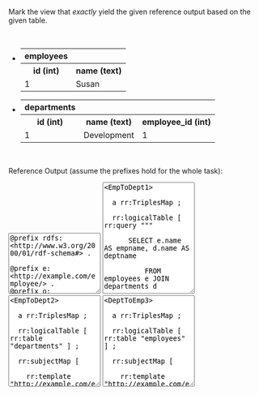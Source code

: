 Mark the view that <i>exactly</i> yield the given reference output based on the given table.

<br style="clear: both;" />

<div class="navcontainer">
<ul class="navlist">
<li>

<table class="dbtable">
  <tr><th>employees</th></tr>
  <tr><th>id (int)</th><th>name (text)</th></tr>
  <tr><td>1</td><td>Susan</td></tr>
</table>

</li>
<li>


<table class="dbtable">
  <tr><th>departments</th></tr>
  <tr><th>id (int)</th><th>name (text)</th><th>employee_id (int)</th></tr>
  <tr><td>1</td><td>Development</td><td>1</td></tr>
</table>


</li>
</ul>
</div>

<br style="clear: both;" />


Reference Output (assume the prefixes hold for the whole task):
<textarea style="height: 120px" ui-codemirror="editorOptions.ttl" readonly>
@prefix rdfs: &lt;http://www.w3.org/2000/01/rdf-schema#&gt; .

@prefix e: &lt;http://example.com/employee/&gt; .
@prefix o: &lt;http://example.com/ontology/&gt; .
@prefix d: &lt;http://example.com/department/&gt; .

e:Susan o:isEmpOfTheMonth d:Development
</textarea>


<textarea style="height: 220px" ui-codemirror="editorOptions.ttl" readonly>
&lt;EmpToDept1&gt;&#13;&#10;
  a rr:TriplesMap ;&#13;&#10;
  rr:logicalTable [ rr:query """&#13;&#10;
      SELECT e.name AS empname, d.name AS deptname&#13;&#10;
          FROM employees e JOIN departments d&#13;&#10;
          ON (d.employee_id = e.id)]]&#13;&#10;
      """ ] ;&#13;&#10;
  rr:subjectMap [&#13;&#10;
    rr:template "http://example.com/employee/\{empname\}"&#13;&#10;
  ] ;&#13;&#10;
  rr:predicateObjectMap [&#13;&#10;
    rr:predicate o:isEmpOfTheMonth ;&#13;&#10;
    rr:objectMap [&#13;&#10;
      rr:template "http://example.com/department/\{deptname\}"&#13;&#10;
    ]&#13;&#10;
  ] .
</textarea>



<textarea style="height: 180px" ui-codemirror="editorOptions.ttl" readonly>
&lt;EmpToDept2&gt;&#13;&#10;
  a rr:TriplesMap ;&#13;&#10;
  rr:logicalTable [ rr:table "departments" ] ;&#13;&#10;
  rr:subjectMap [&#13;&#10;
    rr:template "http://example.com/employee/\{employee_id\}"&#13;&#10;
  ] ;&#13;&#10;
  rr:predicateObjectMap [&#13;&#10;
    rr:predicate o:isEmpOfTheMonth ;&#13;&#10;
    rr:objectMap [&#13;&#10;
      rr:template "http://example.com/department/\{id\}"&#13;&#10;
    ]&#13;&#10;
  ] .
</textarea>



<textarea style="height: 180px" ui-codemirror="editorOptions.ttl" readonly>
&lt;DeptToEmp3&gt;&#13;&#10;
  a rr:TriplesMap ;&#13;&#10;
  rr:logicalTable [ rr:table "employees" ] ;&#13;&#10;
  rr:subjectMap [&#13;&#10;
    rr:template "http://example.com/employee/\{name\}"&#13;&#10;
  ] ;&#13;&#10;
  rr:predicateObjectMap [&#13;&#10;
    rr:predicate o:isEmpOfTheMonth ;&#13;&#10;
    rr:objectMap [&#13;&#10;
      rr:template "http://example.com/department/\{id\}"&#13;&#10;
    ]&#13;&#10;
  ] .
</textarea>



